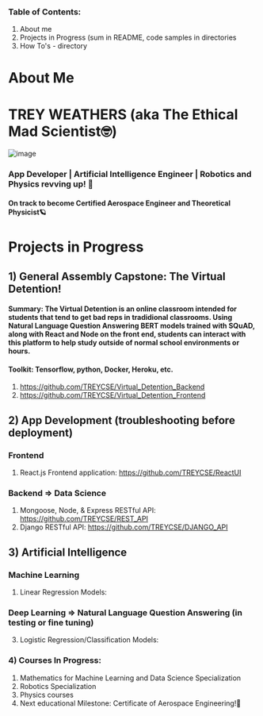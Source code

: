 ### Table of Contents:
1. About me
2. Projects in Progress (sum in README, code samples in directories
3. How To's - directory 

# About Me
# TREY WEATHERS (aka The Ethical Mad Scientist🤓)
  ![image](https://i.imgur.com/MLKKooE.jpg)

### App Developer | Artificial Intelligence Engineer | Robotics and Physics revving up! 🚀 
#### On track to become Certified Aerospace Engineer and Theoretical Physicist🪐

# Projects in Progress
## 1) General Assembly Capstone: The Virtual Detention!
#### Summary: The Virtual Detention is an online classroom intended for students that tend to get bad reps in tradidional classrooms. Using Natural Language Question Answering BERT models trained with SQuAD, along with React and Node on the front end, students can interact with this platform to help study outside of normal school environments or hours.
#### Toolkit: Tensorflow, python, Docker, Heroku, etc.
1. https://github.com/TREYCSE/Virtual_Detention_Backend
2. https://github.com/TREYCSE/Virtual_Detention_Frontend

## 2) App Development (troubleshooting before deployment)
### Frontend
1. React.js Frontend application: https://github.com/TREYCSE/ReactUI

### Backend => Data Science
1. Mongoose, Node, & Express RESTful API: https://github.com/TREYCSE/REST_API
2. Django RESTful API: https://github.com/TREYCSE/DJANGO_API

## 3) Artificial Intelligence
### Machine Learning
1. Linear Regression Models:
### Deep Learning => Natural Language Question Answering (in testing or fine tuning)
3. Logistic Regression/Classification Models:

### 4) Courses In Progress:
1. Mathematics for Machine Learning and Data Science Specialization
2. Robotics Specialization
3. Physics courses
4. Next educational Milestone: Certificate of Aerospace Engineering!🚀
